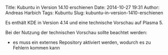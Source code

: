 Title: Kubuntu in Version 14.10 erschienen
Date: 2014-10-27 19:31
Author: Andreas Harbich
Tags: Kubuntu
Slug: kubuntu-in-version-1410-erschienen

Es enthält KDE in Version 4.14 und eine technische Vorschau auf Plasma
5.


Bei der Nutzung der technischen Vorschau sollte beachtet werden:


- es muss ein externes Repository aktiviert werden, wodurch es zu
Fehlern kommen kann



